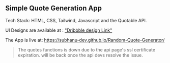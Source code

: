 ## Simple Quote Generation App

Tech Stack: HTML, CSS, Tailwind, Javascript and the Quotable API.

UI Designs are available at : ["Dribbble design Link"](https://dribbble.com/shots/24741196-Simplistic-Quotes-App)

The App is live at: https://subhanu-dev.github.io/Random-Quote-Generator/

>The quotes functions is down due to the api page's ssl certificate expiration. will be back once the api devs resolve the issue. 
